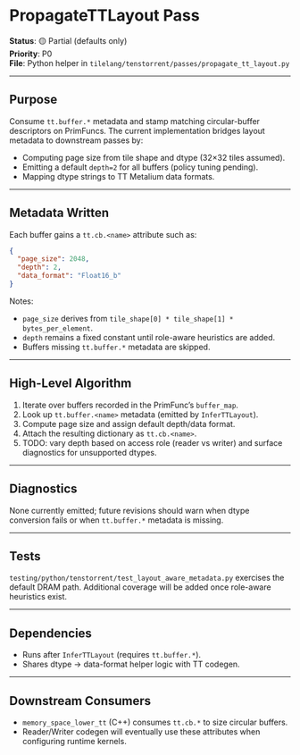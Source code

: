 # PropagateTTLayout Pass

**Status**: 🟡 Partial (defaults only)  
**Priority**: P0  
**File**: Python helper in `tilelang/tenstorrent/passes/propagate_tt_layout.py`

---

## Purpose

Consume `tt.buffer.*` metadata and stamp matching circular-buffer descriptors on
PrimFuncs. The current implementation bridges layout metadata to downstream
passes by:

- Computing page size from tile shape and dtype (32×32 tiles assumed).
- Emitting a default `depth=2` for all buffers (policy tuning pending).
- Mapping dtype strings to TT Metalium data formats.

---

## Metadata Written

Each buffer gains a `tt.cb.<name>` attribute such as:

```json
{
  "page_size": 2048,
  "depth": 2,
  "data_format": "Float16_b"
}
```

Notes:
- `page_size` derives from `tile_shape[0] * tile_shape[1] * bytes_per_element`.
- `depth` remains a fixed constant until role-aware heuristics are added.
- Buffers missing `tt.buffer.*` metadata are skipped.

---

## High-Level Algorithm

1. Iterate over buffers recorded in the PrimFunc’s `buffer_map`.
2. Look up `tt.buffer.<name>` metadata (emitted by `InferTTLayout`).
3. Compute page size and assign default depth/data format.
4. Attach the resulting dictionary as `tt.cb.<name>`.
5. TODO: vary depth based on access role (reader vs writer) and surface
   diagnostics for unsupported dtypes.

---

## Diagnostics

None currently emitted; future revisions should warn when dtype conversion
fails or when `tt.buffer.*` metadata is missing.

---

## Tests

`testing/python/tenstorrent/test_layout_aware_metadata.py` exercises the default DRAM
path. Additional coverage will be added once role-aware heuristics exist.

---

## Dependencies

- Runs after `InferTTLayout` (requires `tt.buffer.*`).
- Shares dtype → data-format helper logic with TT codegen.

---

## Downstream Consumers

- `memory_space_lower_tt` (C++) consumes `tt.cb.*` to size circular buffers.
- Reader/Writer codegen will eventually use these attributes when configuring
  runtime kernels.
